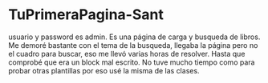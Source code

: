 # TuPrimeraPagina-Sant
usuario y password es admin.
Es una página de carga y busqueda de libros. Me demoré bastante con el tema de la busqueda, llegaba la página pero no el cuadro para buscar, eso me llevó varias horas de resolver. Hasta que comprobé que era un block mal escrito.
No tuve mucho tiempo como para probar otras plantillas por eso usé la misma de las clases.